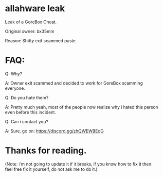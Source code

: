 # allahware leak
Leak of a GoreBox Cheat.

Original owner: bx35mm

Reason: Shitty exit scammed paste.

# FAQ:

Q: Why?

A: Owner exit scammed and decided to work for GoreBox scamming everyone.

Q: Do you hate them?

A: Pretty much yeah, most of the people now realize why i hated this person even before this incident.

Q: Can i contact you?

A: Sure, go on: https://discord.gg/zhQWEWBEqG

# Thanks for reading.
(Note: i'm not going to update it if it breaks, if you know how to fix it then feel free fix it yourself, do not ask me to do it.)
